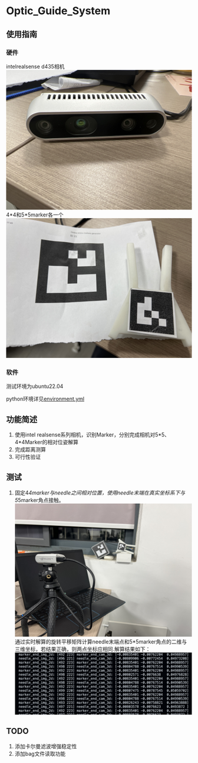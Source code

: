 # Optic_Guide_System


## 使用指南

### 硬件
intelrealsense d435相机
![](./figure/camera.jpeg)
4\*4和5\*5marker各一个
![](./figure/marker.jpeg)

### 软件
测试环境为ubuntu22.04

python环境详见[environment.yml](./environment.yml)
## 功能简述

1. 使用intel realsense系列相机，识别Marker，分别完成相机对5\*5、4\*4Marker的相对位姿解算
2. 完成距离测算
3. 可行性验证

## 测试
1. 固定4*4marker与needle之间相对位置，使用needle末端在真实坐标系下与5*5marker角点接触。
![](./figure/IMG_8334.JPG)
通过实时解算的旋转平移矩阵计算needle末端点和5*5marker角点的二维与三维坐标，若结果正确，则两点坐标应相同.解算结果如下：
![](./figure/compare.png)

## TODO
1. 添加卡尔曼滤波增强稳定性
2. 添加bag文件读取功能
